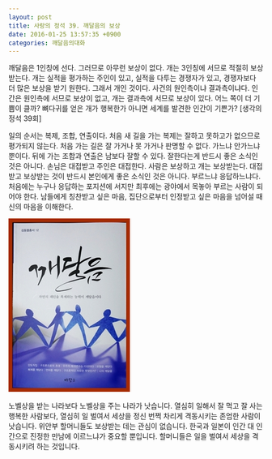 ```yaml
---
layout: post
title: 사랑의 정석 39. 깨달음의 보상
date: 2016-01-25 13:57:35 +0900
categories: 깨달음의대화
---
```

깨달음은 1인칭에 선다. 그러므로 아무런 보상이 없다. 개는 3인칭에 서므로 적절히 보상받는다. 개는 실적을 평가하는 주인이 있고, 실적을 다투는 경쟁자가 있고, 경쟁자보다 더 많은 보상을 받기 원한다. 그래서 개인 것이다. 사건의 원인측이냐 결과측이냐다. 인간은 원인측에 서므로 보상이 없고, 개는 결과측에 서므로 보상이 있다. 어느 쪽이 더 기쁨이 클까? 뼈다귀를 얻은 개가 행복한가 아니면 세계를 발견한 인간이 기쁜가? [생각의 정석 39회]

  


일의 순서는 복제, 조합, 연출이다. 처음 새 길을 가는 복제는 잘하고 못하고가 없으므로 평가되지 않는다. 처음 가는 길은 잘 가거나 못 가거나 판명할 수 없다. 가느냐 안가느냐 뿐이다. 뒤에 가는 조합과 연출은 남보다 잘할 수 있다. 잘한다는게 반드시 좋은 소식인 것은 아니다. 손님은 대접받고 주인은 대접한다. 사람은 보상하고 개는 보상받는다. 대접받고 보상받는 것이 반드시 본인에게 좋은 소식인 것은 아니다. 부르느냐 응답하느냐다. 처음에는 누구나 응답하는 포지션에 서지만 최후에는 광야에서 목놓아 부르는 사람이 되어야 한다. 남들에게 칭찬받고 싶은 마음, 집단으로부터 인정받고 싶은 마음을 넘어설 때 신의 마음을 이해한다. 

  





<img src="files/attach/images/198/495/665/aDSC01523.JPG" alt="aDSC01523.JPG" width="240" height="342" />   


  


노벨상을 받는 나라보다 노벨상을 주는 나라가 낫습니다. 열심히 일해서 잘 먹고 잘 사는 행복한 사람보다, 열심히 일 벌여서 세상을 정신 번쩍 차리게 격동시키는 존엄한 사람이 낫습니다. 위안부 할머니들도 보상받는 데는 관심이 없습니다. 한국과 일본이 인간 대 인간으로 진정한 만남에 이르느냐가 중요할 뿐입니다. 할머니들은 일을 벌여서 세상을 격동시키려 하는 것입니다.